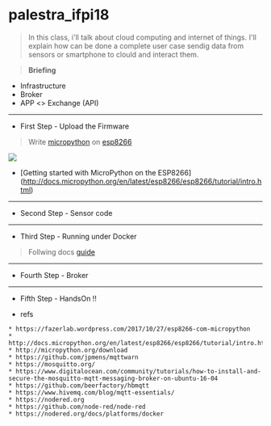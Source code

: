 # palestra_ifpi18

> In this class, i'll talk about cloud computing and internet of things. I'll explain how can be done a complete user case sendig data from sensors or smartphone to clould and interact them.

> **Briefing**

* Infrastructure 
* Broker
* APP <> Exchange (API)

-----


* First Step - Upload the Firmware
> Write [micropython](http://micropython.org) on [esp8266](http://espressif.com/en/products/hardware/esp8266ex/overview)

![](https://s3-sa-east-1.amazonaws.com/robocore-lojavirtual/789/images/789_1_H.png)

* [Getting started with MicroPython on the ESP8266] (http://docs.micropython.org/en/latest/esp8266/esp8266/tutorial/intro.html)

------


* Second Step - Sensor code





------


* Third Step - Running under Docker
> Follwing docs [guide](https://nodered.org/docs/platforms/docker)





-------


* Fourth Step - Broker





-------

* Fifth Step - HandsOn !!





* refs

```
* https://fazerlab.wordpress.com/2017/10/27/esp8266-com-micropython
* http://docs.micropython.org/en/latest/esp8266/esp8266/tutorial/intro.html
* http://micropython.org/download
* https://github.com/jpmens/mqttwarn
* https://mosquitto.org/
* https://www.digitalocean.com/community/tutorials/how-to-install-and-secure-the-mosquitto-mqtt-messaging-broker-on-ubuntu-16-04
* https://github.com/beerfactory/hbmqtt
* https://www.hivemq.com/blog/mqtt-essentials/
* https://nodered.org
* https://github.com/node-red/node-red
* https://nodered.org/docs/platforms/docker
```
